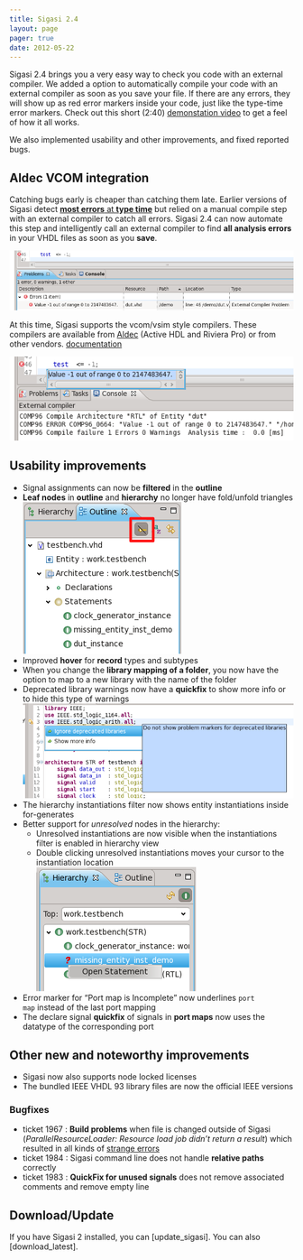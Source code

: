 ```yaml
---
title: Sigasi 2.4
layout: page
pager: true
date: 2012-05-22
---
```


Sigasi 2.4 brings you a very easy way to check you code with an external
compiler. We added a option to automatically compile your code with an
external compiler as soon as you save your file. If there are any
errors, they will show up as red error markers inside your code, just
like the type-time error markers. Check out this short (2:40)
<a href="http://www.sigasi.com/screencast/introducing-vcom-integration-sigasi">demonstation
video</a> to get a feel of how it all works.

We also implemented usability and other improvements, and fixed reported
bugs.

Aldec VCOM integration
----------------------

Catching bugs early is cheaper than catching them late. Earlier versions
of Sigasi detect [**most errors** at **type time**](http://www.sigasi.com/faq#t133n861) but relied on a manual compile step with an external compiler to catch all errors. Sigasi 2.4 can now automate this step and intelligently call an external compiler
to find **all analysis errors** in your VHDL files as soon as you **save**.

![External compiler](2.4/vcomdemo1.png "External compiler")

At this time, Sigasi supports the vcom/vsim style compilers. These
compilers are available from [Aldec](http://www.aldec.com) (Active HDL
and Riviera Pro) or from other vendors. [documentation](http://www.sigasi.com/doc/2.4.0/integration_vcom)

![External compiler](2.4/vcomdemo3.png "External compiler")

Usability improvements
----------------------

-   Signal assignments can now be **filtered** in the **outline**
-   **Leaf nodes** in **outline** and **hierarchy** no longer have fold/unfold triangles
    ![Leaf nodes](2.4/outlinefilter_a.png "Leaf nodes")
-   Improved **hover** for **record** types and subtypes
-   When you change the **library mapping of a folder**, you now have
    the option to map to a new library with the name of the folder
-   Deprecated library warnings now have a **quickfix** to show more
    info or to hide this type of warnings
    ![Quickfix](2.4/deprecatedlibraries.png "Quickfix")
-   The hierarchy instantiations filter now shows entity instantiations
    inside for-generates
-   Better support for *unresolved* nodes in the hierarchy:
    -   Unresolved instantiations are now visible when the
        instantiations filter is enabled in hierarchy view
    -   Double clicking unresolved instantiations moves your cursor to
        the instantiation location\
        ![Unresolved nodes](2.4/hierarchyuximprovements.png "Unresolved nodes")
-   Error marker for “Port map is Incomplete” now underlines <code>port
    map</code> instead of the last port mapping
-   The declare signal **quickfix** of signals in **port maps** now uses
    the datatype of the corresponding port

Other new and noteworthy improvements
-------------------------------------

-   Sigasi now also supports node locked licenses
-   The bundled IEEE VHDL 93 library files are now the official IEEE versions

### Bugfixes

-   ticket 1967 : **Build problems** when file is changed outside of Sigasi (*ParallelResourceLoader: Resource load job didn’t return a result*) which resulted in all kinds of [strange errors](http://www.sigasi.com/forum/not-parsing-whole-project)
-   ticket 1984 : Sigasi command line does not handle **relative paths** correctly
-   ticket 1983 : **QuickFix for unused signals** does not remove associated comments and remove empty line

Download/Update
---------------

If you have Sigasi 2 installed, you can [update_sigasi]. You can also [download_latest].
